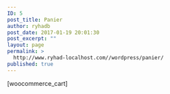 ```yaml
---
ID: 5
post_title: Panier
author: ryhadb
post_date: 2017-01-19 20:01:30
post_excerpt: ""
layout: page
permalink: >
  http://www.ryhad-localhost.com//wordpress/panier/
published: true
---
```

[woocommerce_cart]